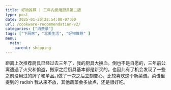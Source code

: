 ```yaml
---
title: 好物推荐 | 三年内爱用厨具第二版
type: post
date: 2025-01-26T22:54:00-07:00
url: /cookware-recommendation-v2/
categories: ["消费录"]
tags: ["下厨房", "北美生活", "好物推荐" ]
menu:
  main:
    parent: shopping
---
```

距离上次推荐厨具已经过去三年了，我的厨具大换血。倒也不是自愿的，三年前公寓遭遇了火灾和偷盗，搬家之后厨具基本都是新买的。也因此有了机会发现了一些之前没用过的牌子和单品。)做了一次之后立刻变心，比较喜欢这个新菜谱。菜谱里提到的 radish 我从来不放，其他蔬菜会多放点，还是很好吃。